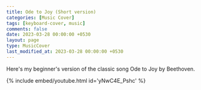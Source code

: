 ```yaml
--- 
title: Ode to Joy (Short version)
categories: [Music Cover]
tags: [keyboard-cover, music]
comments: false
date: 2023-03-28 00:00:00 +0530
layout: page
type: MusicCover
last_modified_at: 2023-03-28 00:00:00 +0530
---
```


Here's my beginner's version of the classic song Ode to Joy by Beethoven.

<!-- [![IMAGE ALT TEXT HERE](https://img.youtube.com/vi/yNwC4E_Pshc/0.jpg)](https://youtube.com/shorts/yNwC4E_Pshc) -->

{% include embed/youtube.html id='yNwC4E_Pshc' %}
